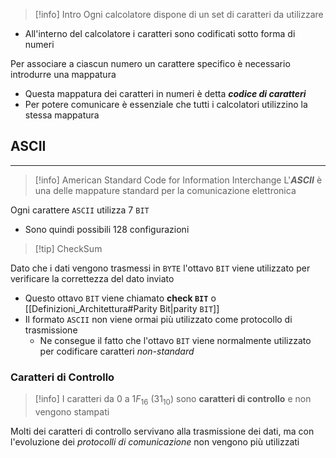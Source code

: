 >[!info] Intro
> Ogni calcolatore dispone di un set di caratteri da utilizzare
- All'interno del calcolatore i caratteri sono codificati sotto forma di numeri

Per associare a ciascun numero un carattere specifico è necessario introdurre una mappatura
- Questa mappatura dei caratteri in numeri è detta ***codice di caratteri***
- Per potere comunicare è essenziale che tutti i calcolatori utilizzino la stessa mappatura
## ASCII
---
>[!info] American Standard Code for Information Interchange
> L'***ASCII*** è una delle mappature standard per la comunicazione elettronica

Ogni carattere `ASCII` utilizza 7 `BIT`
- Sono quindi possibili $128$ configurazioni

>[!tip] CheckSum

Dato che  i dati vengono trasmessi in `BYTE` l'ottavo `BIT` viene utilizzato per verificare la correttezza del dato inviato
- Questo ottavo `BIT` viene chiamato **check `BIT`** o [[Definizioni_Architettura#Parity Bit|parity `BIT`]]
- Il formato `ASCII` non viene ormai più utilizzato come protocollo di trasmissione
	- Ne consegue il fatto che l'ottavo `BIT` viene normalmente utilizzato per codificare caratteri *non-standard*
### Caratteri di Controllo
>[!info] 
>I caratteri da $0$ a $1F_{16}$ ($31_{10}$) sono **caratteri di controllo** e non vengono stampati

Molti dei caratteri di controllo servivano alla trasmissione dei dati, ma con l'evoluzione dei *protocolli di comunicazione* non vengono più utilizzati
